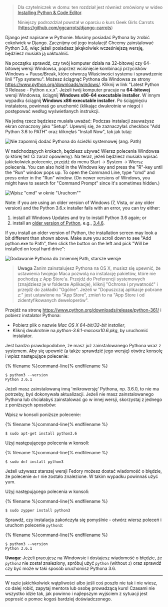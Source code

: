> Dla czytelniczek w domu: ten rozdział jest również omówiony w wideo [Installing Python & Code Editor](https://www.youtube.com/watch?v=pVTaqzKZCdA).
> 
> Niniejszy podrozdział powstał w oparciu o kurs Geek Girls Carrots (https://github.com/ggcarrots/django-carrots)

Django jest napisane w Pythonie. Musimy posiadać Pythona by zrobić cokolwiek w Django. Zacznijmy od jego instalacji! Chcemy zainstalować Python 3.6, więc jeżeli posiadasz jakąkolwiek wcześniejszą wersję, będziesz musiała ją uaktualnić.

<!--sec data-title="Install Python: Windows" data-id="python_windows" data-collapse=true ces-->

Na początku sprawdź, czy twój komputer działa na 32-bitowej czy 64-bitowej wersji Windowsa, poprzez wciśnięcie kombinacji przycisków Windows + Pause/Break, które otworzą Właściwości systemu i sprawdzenie linii "Typ systemu". Możesz ściągnąć Pythona dla Windowsa ze strony https://www.python.org/downloads/windows/. Kliknij w link "Latest Python 3 Release - Python x.x.x". Jeżeli twój komputer pracuje na **64-bitowej** wersji Windowsa, ściągnij **Windows x86-64 executable installer**. W innym wypadku ściągnij **Windows x86 executable installer**. Po ściągnięciu instalatora, powinnaś go uruchomić (klikając dwukrotnie w niego) i postępować według wyświetlanych instrukcji.

Na jedną rzecz będziesz musiała uważać: Podczas instalacji zauważysz ekran oznaczony jako "Setup". Upewnij się, że zaznaczyłaś checkbox "Add Python 3.6 to PATH" oraz kliknęłaś "Install Now", tak jak tutaj:

![Nie zapomnij dodać Pythona do ścieżki systemowej (ang. Path)](../python_installation/images/python-installation-options.png)

W nadchodzących krokach, będziesz używać Wiersz polecenia Windowsa (o której też Ci zaraz opowiemy). Na teraz, jeżeli będziesz musiała wpisać jakiekolwiek polecenie, przejdź do menu Start → System → Wiersz polecenia. You can also hold in the Windows key and press the "R"-key until the "Run" window pops up. To open the Command Line, type "cmd" and press enter in the "Run" window. (On newer versions of Windows, you might have to search for "Command Prompt" since it's sometimes hidden.)

![Wpisz "cmd" w oknie "Uruchom""](../python_installation/images/windows-plus-r.png)

Note: if you are using an older version of Windows (7, Vista, or any older version) and the Python 3.6.x installer fails with an error, you can try either:

1. install all Windows Updates and try to install Python 3.6 again; or
2. install an [older version of Python](https://www.python.org/downloads/windows/), e.g., [3.4.6](https://www.python.org/downloads/release/python-346/).

If you install an older version of Python, the installation screen may look a bit different than shown above. Make sure you scroll down to see "Add python.exe to Path", then click the button on the left and pick "Will be installed on local hard drive":

![Dodawanie Pythona do zmiennej Path, starsze wersje](../python_installation/images/add_python_to_windows_path.png)

<!--endsec-->

<!--sec data-title="Install Python: OS X" data-id="python_OSX"
data-collapse=true ces-->

> **Uwaga** Zanim zainstalujesz Pythona na OS X, musisz się upewnić, że ustawienia twojego Maca pozwolą na instalację pakietów, które nie pochodzą z App Store'a. Przejdź do Preferencji systemowych (znajdziesz je w folderze Aplikacje), kliknij "Ochrona i prywatność" i przejdź do zakładki "Ogólne". Jeżeli w "Dopuszczaj aplikacje pobrane z:" jest ustawione na "App Store", zmień to na "App Store i od zidentyfikowanych deweloperów".

Przejdź na stronę https://www.python.org/downloads/release/python-361/ i pobierz instalator Pythona:

* Pobierz plik o nazwie *Mac OS X 64-bit/32-bit installer*,
* Kliknij dwukrotnie na *python-3.6.1-macosx10.6.pkg*, by uruchomić instalator.

<!--endsec-->

<!--sec data-title="Install Python: Linux" data-id="python_linux"
data-collapse=true ces-->

Jest bardzo prawdopodobne, że masz już zainstalowanego Pythona wraz z systemem. Aby się upewnić (a także sprawdzić jego wersję) otwórz konsolę i wpisz następujące polecenie:

{% filename %}command-line{% endfilename %}

    $ python3 --version
    Python 3.6.1
    

Jeżeli masz zainstalowaną inną 'mikrowersję' Pythona, np. 3.6.0, to nie ma potrzeby, byś dokonywała aktualizacji. Jeżeli nie masz zainstalowanego Pythona lub chciałabyś zainstalować go w innej wersji, skorzystaj z jednego z poniższych sposobów:

<!--endsec-->

<!--sec data-title="Install Python: Debian or Ubuntu" data-id="python_debian" data-collapse=true ces-->

Wpisz w konsoli poniższe polecenie:

{% filename %}command-line{% endfilename %}

    $ sudo apt-get install python3.6
    

<!--endsec-->

<!--sec data-title="Install Python: Fedora" data-id="python_fedora"
data-collapse=true ces-->

Użyj następującego polecenia w konsoli:

{% filename %}command-line{% endfilename %}

    $ sudo dnf install python3
    

Jeżeli używasz starszej wersji Fedory możesz dostać wiadomość o błędzie, że polecenie `dnf` nie zostało znalezione. W takim wypadku powinnaś użyć yum.

<!--endsec-->

<!--sec data-title="Install Python: openSUSE" data-id="python_openSUSE"
data-collapse=true ces-->

Użyj następującego polecenia w konsoli:

{% filename %}command-line{% endfilename %}

    $ sudo zypper install python3
    

<!--endsec-->

Sprawdź, czy instalacja zakończyła się pomyślnie - otwórz wiersz poleceń i uruchom polecenie `python3`:

{% filename %}command-line{% endfilename %}

    $ python3 --version
    Python 3.6.1
    

**Uwaga:** Jeżeli pracujesz na Windowsie i dostajesz wiadomość o błędzie, że `python3` nie został znaleziony, spróbuj użyć `python` (without `3`) oraz sprawdź czy być może w taki sposób uruchomisz Pythona 3.6.

* * *

W razie jakichkolwiek wątpliwości albo jeśli coś poszło nie tak i nie wiesz, co dalej robić, zapytaj mentora lub osobę prowadzącą kurs! Czasami nie wszystko idzie tak, jak powinno i najlepszym wyjściem z sytuacji jest poprosić o pomoc kogoś bardziej doświadczonego.